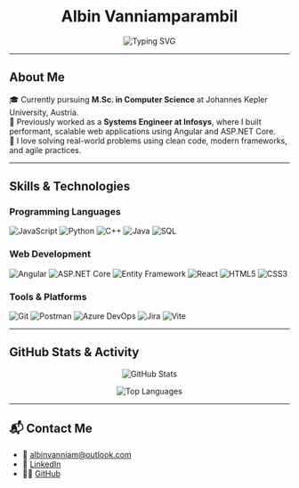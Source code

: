 <h1 align="center"> Albin Vanniamparambil </h1>
<p align="center">
  <img src="https://readme-typing-svg.demolab.com?font=Fira+Code&size=22&pause=1000&color=36BCF7&center=true&width=600&lines=MSc+Computer+Science+Student;Full+Stack+Developer;Tech+Enthusiast" alt="Typing SVG" />
</p>



---

##  About Me

🎓 Currently pursuing **M.Sc. in Computer Science** at Johannes Kepler University, Austria.  
💼 Previously worked as a **Systems Engineer at Infosys**, where I built performant, scalable web applications using Angular and ASP.NET Core.  
🧠 I love solving real-world problems using clean code, modern frameworks, and agile practices.

---

##  Skills & Technologies

### Programming Languages
![JavaScript](https://img.shields.io/badge/JavaScript-F7DF1E?style=flat&logo=javascript&logoColor=black)
![Python](https://img.shields.io/badge/Python-3670A0?style=flat&logo=python&logoColor=white)
![C++](https://img.shields.io/badge/C++-00599C?style=flat&logo=c%2B%2B&logoColor=white)
![Java](https://img.shields.io/badge/Java-ED8B00?style=flat&logo=java&logoColor=white)
![SQL](https://img.shields.io/badge/SQL-4479A1?style=flat&logo=postgresql&logoColor=white)

### Web Development
![Angular](https://img.shields.io/badge/Angular-DD0031?style=flat&logo=angular&logoColor=white)
![ASP.NET Core](https://img.shields.io/badge/ASP.NET_Core-512BD4?style=flat&logo=.net&logoColor=white)
![Entity Framework](https://img.shields.io/badge/Entity_Framework_Core-512BD4?style=flat&logo=.net&logoColor=white)
![React](https://img.shields.io/badge/React-20232A?style=flat&logo=react&logoColor=61DAFB)
![HTML5](https://img.shields.io/badge/HTML5-E34F26?style=flat&logo=html5&logoColor=white)
![CSS3](https://img.shields.io/badge/CSS3-1572B6?style=flat&logo=css3&logoColor=white)

### Tools & Platforms
![Git](https://img.shields.io/badge/Git-F05032?style=flat&logo=git&logoColor=white)
![Postman](https://img.shields.io/badge/Postman-FF6C37?style=flat&logo=postman&logoColor=white)
![Azure DevOps](https://img.shields.io/badge/Azure_DevOps-0078D7?style=flat&logo=azure-devops&logoColor=white)
![Jira](https://img.shields.io/badge/Jira-0052CC?style=flat&logo=jira&logoColor=white)
![Vite](https://img.shields.io/badge/Vite-646CFF?style=flat&logo=vite&logoColor=white)

---

##  GitHub Stats & Activity

<p align="center">
  <img src="https://github-readme-stats.vercel.app/api?username=albinvanniam&count_private=true&show_icons=true&theme=radical&cache_buster=1715600001" alt="GitHub Stats" />
</p>

<p align="center">
  <img src="https://github-readme-stats.vercel.app/api/top-langs/?username=albinvanniam&layout=compact&theme=radical&cache_buster=1715600001" alt="Top Languages" />
</p>


---

## 📬 Contact Me

- 💌 [albinvanniam@outlook.com](mailto:albinvanniam@outlook.com)  
- 💼 [LinkedIn](https://www.linkedin.com/in/albinvanniam)  
- 🧑‍💻 [GitHub](https://github.com/albinvanniam) 
